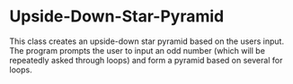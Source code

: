 # Upside-Down-Star-Pyramid
This class creates an upside-down star pyramid based on the users input. The program prompts the user to input an odd number (which will be repeatedly asked through loops) and form a pyramid based on several for loops.
